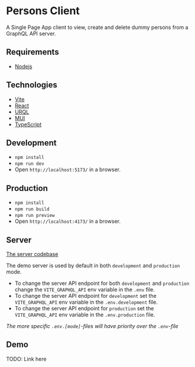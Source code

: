 # Persons Client

A Single Page App client to view, create and delete dummy persons from a GraphQL API server.

## Requirements

- [Nodejs](https://nodejs.org/en)

## Technologies

- [Vite](https://vitejs.dev/)
- [React](https://react.dev/)
- [URQL](https://formidable.com/open-source/urql/)
- [MUI](https://mui.com/)
- [TypeScript](https://www.typescriptlang.org/)

## Development

- `npm install`
- `npm run dev`
- Open `http://localhost:5173/` in a browser.

## Production

- `npm install`
- `npm run build`
- `npm run preview`
- Open `http://localhost:4173/` in a browser.

## Server

[The server codebase](https://github.com)

The demo server is used by default in both `development` and `production` mode.

- To change the server API endpoint for both `development` and `production` change the `VITE_GRAPHQL_API` env variable in the `.env` file.
- To change the server API endpoint for `development` set the `VITE_GRAPHQL_API` env variable in the `.env.development` file.
- To change the server API endpoint for `production` set the `VITE_GRAPHQL_API` env variable in the `.env.production` file.

_The more specific `.env.[mode]`-files will have priority over the `.env`-file_

## Demo

TODO: Link here
